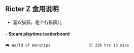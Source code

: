 ## Ricter Z 食用说明
- 喜欢猫猫，是个冇猫孤儿

<!-- steam-box start -->
#### - Steam playtime leaderboard
```text
🎮 World of Warships                 🕘 226 hrs 13 mins
```
<!-- Powered by https://github.com/YouEclipse/steam-box . -->
<!-- steam-box end -->
